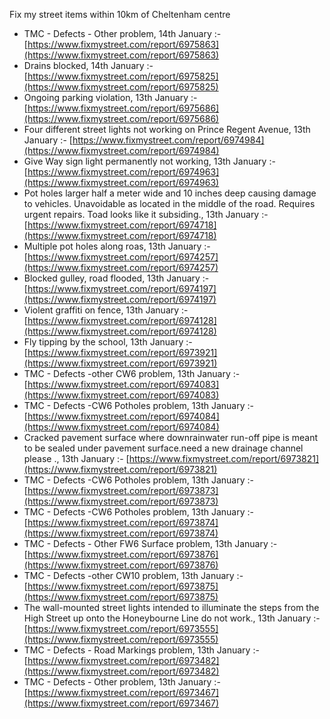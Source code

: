 Fix my street items within 10km of Cheltenham centre

<!-- fix_marker starts -->

- TMC - Defects - Other problem, 14th January :- [https://www.fixmystreet.com/report/6975863](https://www.fixmystreet.com/report/6975863)
- Drains blocked, 14th January :- [https://www.fixmystreet.com/report/6975825](https://www.fixmystreet.com/report/6975825)
- Ongoing parking violation, 13th January :- [https://www.fixmystreet.com/report/6975686](https://www.fixmystreet.com/report/6975686)
- Four different street lights not working on Prince Regent Avenue, 13th January :- [https://www.fixmystreet.com/report/6974984](https://www.fixmystreet.com/report/6974984)
- Give Way sign light permanently not working, 13th January :- [https://www.fixmystreet.com/report/6974963](https://www.fixmystreet.com/report/6974963)
- Pot holes larger half a meter wide and 10 inches deep causing damage to vehicles. Unavoidable as located in the middle of the road. Requires urgent repairs. Toad looks like it subsiding., 13th January :- [https://www.fixmystreet.com/report/6974718](https://www.fixmystreet.com/report/6974718)
- Multiple pot holes along roas, 13th January :- [https://www.fixmystreet.com/report/6974257](https://www.fixmystreet.com/report/6974257)
- Blocked gulley, road flooded, 13th January :- [https://www.fixmystreet.com/report/6974197](https://www.fixmystreet.com/report/6974197)
- Violent graffiti on fence, 13th January :- [https://www.fixmystreet.com/report/6974128](https://www.fixmystreet.com/report/6974128)
- Fly tipping by the school, 13th January :- [https://www.fixmystreet.com/report/6973921](https://www.fixmystreet.com/report/6973921)
- TMC - Defects -other CW6 problem, 13th January :- [https://www.fixmystreet.com/report/6974083](https://www.fixmystreet.com/report/6974083)
- TMC - Defects -CW6 Potholes  problem, 13th January :- [https://www.fixmystreet.com/report/6974084](https://www.fixmystreet.com/report/6974084)
- Cracked pavement surface where downrainwater run-off pipe is meant to be sealed under pavement surface.need a new drainage channel please ., 13th January :- [https://www.fixmystreet.com/report/6973821](https://www.fixmystreet.com/report/6973821)
- TMC - Defects -CW6 Potholes  problem, 13th January :- [https://www.fixmystreet.com/report/6973873](https://www.fixmystreet.com/report/6973873)
- TMC - Defects -CW6 Potholes  problem, 13th January :- [https://www.fixmystreet.com/report/6973874](https://www.fixmystreet.com/report/6973874)
- TMC - Defects - Other FW6  Surface problem, 13th January :- [https://www.fixmystreet.com/report/6973876](https://www.fixmystreet.com/report/6973876)
- TMC - Defects -other CW10 problem, 13th January :- [https://www.fixmystreet.com/report/6973875](https://www.fixmystreet.com/report/6973875)
- The wall-mounted street lights intended to illuminate the steps from the High Street up onto the Honeybourne Line do not work., 13th January :- [https://www.fixmystreet.com/report/6973555](https://www.fixmystreet.com/report/6973555)
- TMC - Defects - Road Markings problem, 13th January :- [https://www.fixmystreet.com/report/6973482](https://www.fixmystreet.com/report/6973482)
- TMC - Defects - Other problem, 13th January :- [https://www.fixmystreet.com/report/6973467](https://www.fixmystreet.com/report/6973467)

<!-- fix_marker ends -->